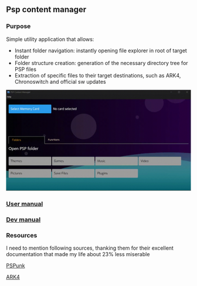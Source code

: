 ## Psp content manager

### Purpose

Simple utility application that allows:
- Instant folder navigation: instantly opening file explorer in root of target folder
- Folder structure creation: generation of the necessary directory tree for PSP files
- Extraction of specific files to their target destinations, such as ARK4, Chronoswitch and official sw updates

![Preview](docs/doc-assets/preview.gif)

### [User manual](docs/USER_MANUAL.md)
### [Dev manual](docs/DEV_MANUAL.md)

### Resources

I need to mention following sources, thanking them for their excellent documentation that made my life about 23% less miserable

[PSPunk](https://www.pspunk.com/)

[ARK4](https://github.com/PSP-Archive/ARK-4)